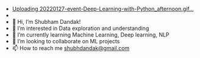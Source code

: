 - [Uploading 20220127-event-Deep-Learning-with-Python_afternoon.gif…]()
- 
- 👋 Hi, I’m Shubham Dandak!
- 👀 I’m interested in Data exploration and understanding
- 🌱 I’m currently learning Machine Learning, Deep learning, NLP
- 💞️ I’m looking to collaborate on ML projects
- 📫 How to reach me shubhdandak@gmail.com

<!---
shubh4515/shubh4515 is a ✨ special ✨ repository because its `README.md` (this file) appears on your GitHub profile.
You can click the Preview link to take a look at your changes.
--->
